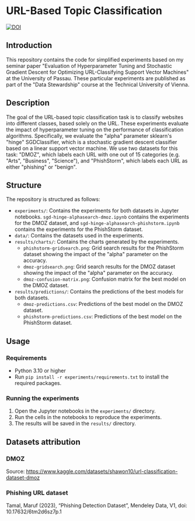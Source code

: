 # URL-Based Topic Classification



[![DOI](https://zenodo.org/badge/792693041.svg)](https://zenodo.org/doi/10.5281/zenodo.11093040)



## Introduction

This repository contains the code for simplified experiments based on my seminar paper "Evaluation of Hyperparameter Tuning and Stochastic Gradient Descent for Optimizing URL-Classifying Support Vector Machines" at the University of Passau.
These particular experiments are published as part of the "Data Stewardship" course at the Technical University of Vienna.

## Description

The goal of the URL-based topic classification task is to classify websites into different classes, based solely on the URL.
These experiments evaluate the impact of hyperparameter tuning on the performance of classification algorithms.
Specifically, we evaluate the "alpha" parameter sklearn's "hinge" SGDClassifier, which is a stochastic gradient descent classifier based on a linear support vector machine.
We use two datasets for this task: "DMOZ", which labels each URL with one out of 15 categories (e.g. "Arts", "Business", "Science"), and "PhishStorm", which labels each URL as either "phishing" or "benign".

## Structure

The repository is structured as follows:

- `experiments/`: Contains the experiments for both datasets in Jupyter notebooks. `sgd-hinge-alphasearch-dmoz.ipynb` contains the experiments for the DMOZ dataset, and `sgd-hinge-alphasearch-phishstorm.ipynb` contains the experiments for the PhishStorm dataset.
- `data/`: Contains the datasets used in the experiments.
- `results/charts/`: Contains the charts generated by the experiments.
    - `phishstorm-gridsearch.png`: Grid search results for the PhishStorm dataset showing the impact of the "alpha" parameter on the accuracy.
    - `dmoz-gridsearch.png`: Grid search results for the DMOZ dataset showing the impact of the "alpha" parameter on the accuracy.
    - `dmoz-confusion-matrix.png`: Confusion matrix for the best model on the DMOZ dataset.
- `results/predictions/`: Contains the predictions of the best models for both datasets.
    - `dmoz-predictions.csv`: Predictions of the best model on the DMOZ dataset.
    - `phishstorm-predictions.csv`: Predictions of the best model on the PhishStorm dataset.


## Usage

### Requirements

- Python 3.10 or higher
- Run `pip install -r experiments/requirements.txt` to install the required packages.

### Running the experiments

1. Open the Jupyter notebooks in the `experiments/` directory.
2. Run the cells in the notebooks to reproduce the experiments.
3. The results will be saved in the `results/` directory.

## Datasets attribution

### DMOZ

Source: https://www.kaggle.com/datasets/shawon10/url-classification-dataset-dmoz

### Phishing URL dataset

Tamal, Maruf (2023), “Phishing Detection Dataset”, Mendeley Data, V1, doi: 10.17632/6tm2d6sz7p.1
